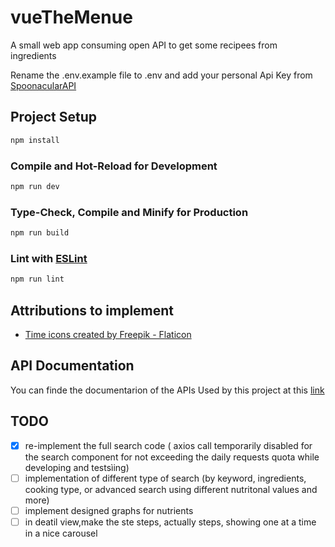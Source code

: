 # vueTheMenue

A small web app consuming open API to get some recipees from ingredients

Rename the .env.example file to .env and add your personal Api Key from [SpoonacularAPI](https://spoonacular.com/food-api/console)


## Project Setup

```sh
npm install
```

### Compile and Hot-Reload for Development

```sh
npm run dev
```

### Type-Check, Compile and Minify for Production

```sh
npm run build
```

### Lint with [ESLint](https://eslint.org/)

```sh
npm run lint
```

## Attributions to implement
 - <a href="https://www.flaticon.com/free-icons/time" title="time icons">Time icons created by Freepik - Flaticon</a>

## API Documentation
You can finde the documentarion of the APIs Used by this project at this [link](https://spoonacular.com/food-api/docs)
## TODO 
 - [x] re-implement the full search code ( axios call temporarily disabled for the search component for not exceeding the daily requests quota while developing and testsìing)
 - [ ] implementation of different type of search (by keyword, ingredients, cooking type, or advanced search using different nutritonal values and more)
 - [ ] implement designed graphs for nutrients
 - [ ] in deatil view,make the ste steps, actually steps, showing one at a time in a nice carousel